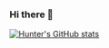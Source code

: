 ### Hi there 👋

[![Hunter's GitHub stats](https://github-readme-stats.vercel.app/api?username=h-unterp&count_private=true&hide=stars&show_icons=true)](https://github.com/anuraghazra/github-readme-stats)
